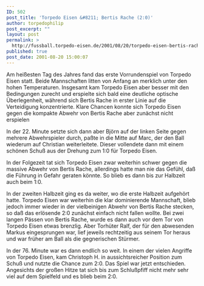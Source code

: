 ```yaml
---
ID: 502
post_title: 'Torpedo Eisen &#8211; Bertis Rache (2:0)'
author: torpedophilip
post_excerpt: ""
layout: post
permalink: >
  http://fussball.torpedo-eisen.de/2001/08/20/torpedo-eisen-bertis-rache-20/
published: true
post_date: 2001-08-20 15:00:07
---
```

Am heißesten Tag des Jahres fand das erste Vorrundenspiel von Torpedo Eisen statt. Beide Mannschaften litten von Anfang an merklich unter den hohen Temperaturen. Insgesamt kam Torpedo Eisen aber besser mit den Bedingungen zurecht und erspielte sich bald eine deutliche optische Überlegenheit, während sich Bertis Rache in erster Linie auf die Verteidigung konzentrierte. Klare Chancen konnte sich Torpedo Eisen gegen die kompakte Abwehr von Bertis Rache aber zunächst nicht erspielen

In der 22. Minute setzte sich dann aber Björn auf der linken Seite gegen mehrere Abwehrspieler durch, paßte in die Mitte auf Marc, der den Ball wiederum auf Christian weiterleitete. Dieser vollendete dann mit einem schönen Schuß aus der Drehung zum 1:0 für Torpedo Eisen.

In der Folgezeit tat sich Torpedo Eisen zwar weiterhin schwer gegen die massive Abwehr von Bertis Rache, allerdings hatte man nie das Gefühl, daß die Führung in Gefahr geraten könnte. So blieb es dann bis zur Halbzeit auch beim 1:0.

In der zweiten Halbzeit ging es da weiter, wo die erste Halbzeit aufgehört hatte. Torpedo Eisen war weiterhin die klar dominierende Mannschaft, blieb jedoch immer wieder in der vielbeinigen Abwehr von Bertis Rache stecken, so daß das erlösende 2:0 zunächst einfach nicht fallen wollte. Bei zwei langen Pässen von Bertis Rache, wurde es dann auch vor dem Tor von Torpedo Eisen etwas brenzlig. Aber Torhüter Ralf, der für den abwesenden Markus eingesprungen war, lief jeweils rechtzeitig aus seinem Tor heraus und war früher am Ball als die gegnerischen Stürmer.

In der 76. Minute war es dann endlich so weit. In einem der vielen Angriffe von Torpedo Eisen, kam Christoph H. in aussichtsreicher Position zum Schuß und nutzte die Chance zum 2:0. Das Spiel war jetzt entschieden. Angesichts der großen Hitze tat sich bis zum Schlußpfiff nicht mehr sehr viel auf dem Spielfeld und es blieb beim 2:0.